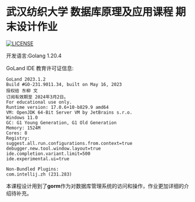 # 武汉纺织大学 数据库原理及应用课程 期末设计作业
[![LICENSE](https://img.shields.io/badge/license-Anti%20996-blue.svg?style=flat-square)](https://github.com/996icu/996.ICU/blob/master/LICENSE)

开发语言:Golang 1.20.4

GoLand IDE 教育许可证信息:

    GoLand 2023.1.2
    Build #GO-231.9011.34, built on May 16, 2023
    授权给 东柳 文
    订阅有效期至 2024年3月2日。
    For educational use only.
    Runtime version: 17.0.6+10-b829.9 amd64
    VM: OpenJDK 64-Bit Server VM by JetBrains s.r.o.
    Windows 11.0
    GC: G1 Young Generation, G1 Old Generation
    Memory: 1524M
    Cores: 8
    Registry:
    suggest.all.run.configurations.from.context=true
    debugger.new.tool.window.layout=true
    ide.completion.variant.limit=500
    ide.experimental.ui=true
    
    Non-Bundled Plugins:
    com.intellij.zh (231.283)

本课程设计用到了**gorm**作为对数据库管理系统的访问和操作，作业更加详细的介绍待补充。